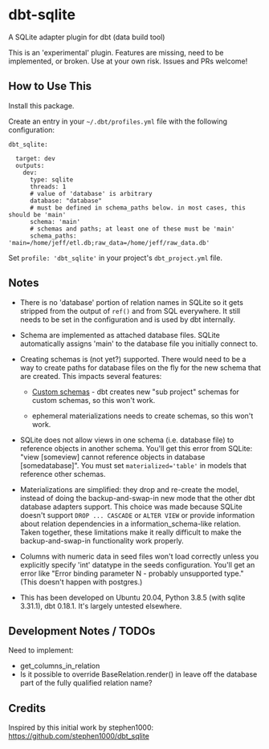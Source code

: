 
# dbt-sqlite

A SQLite adapter plugin for dbt (data build tool)

This is an 'experimental' plugin. Features are missing, need to be
implemented, or broken. Use at your own risk. Issues and PRs welcome!

## How to Use This

Install this package.

Create an entry in your `~/.dbt/profiles.yml` file with the following configuration:

```
dbt_sqlite:

  target: dev
  outputs:
    dev:
      type: sqlite
      threads: 1
      # value of 'database' is arbitrary
      database: "database"
      # must be defined in schema_paths below. in most cases, this should be 'main'
      schema: 'main'
      # schemas and paths; at least one of these must be 'main'
      schema_paths: 'main=/home/jeff/etl.db;raw_data=/home/jeff/raw_data.db'
```

Set `profile: 'dbt_sqlite'` in your project's `dbt_project.yml` file.

## Notes

- There is no 'database' portion of relation names in SQLite so it gets
stripped from the output of `ref()` and from SQL everywhere. It still
needs to be set in the configuration and is used by dbt internally.

- Schema are implemented as attached database files. SQLite automatically
assigns 'main' to the database file you initially connect to.

- Creating schemas is (not yet?) supported. There would need to be a way
to create paths for database files on the fly for the new schema that are
created. This impacts several features:

  - [Custom schemas](https://docs.getdbt.com/docs/building-a-dbt-project/building-models/using-custom-schemas/) - 
dbt creates new "sub project" schemas for custom schemas, so this won't work.

  - ephemeral materializations needs to create schemas, so this won't work.

- SQLite does not allow views in one schema (i.e. database file) to reference
objects in another schema. You'll get this error from SQLite: "view [someview]
cannot reference objects in database [somedatabase]". You must set
`materialized='table'` in models that reference other schemas.

- Materializations are simplified: they drop and re-create the model, instead of
doing the backup-and-swap-in new mode that the other dbt database adapters
support. This choice was made because SQLite doesn't support `DROP ... CASCADE`
or `ALTER VIEW` or provide information about relation dependencies in a
information_schema-like relation. Taken together, these limitations make it really
difficult to make the backup-and-swap-in functionality work properly.

- Columns with numeric data in seed files won't load correctly unless you
explicitly specify 'int' datatype in the seeds configuration. You'll get an error
like "Error binding parameter N - probably unsupported type." (This doesn't
happen with postgres.)

- This has been developed on Ubuntu 20.04, Python 3.8.5 (with sqlite 3.31.1),
dbt 0.18.1. It's largely untested elsewhere.

## Development Notes / TODOs

Need to implement:
- get_columns_in_relation
- Is it possible to override BaseRelation.render() in leave off the database
part of the fully qualified relation name?

## Credits

Inspired by this initial work by stephen1000: https://github.com/stephen1000/dbt_sqlite


